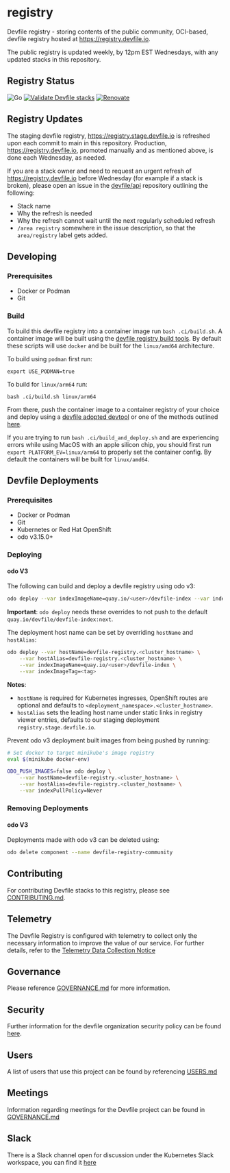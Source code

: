 # registry

Devfile registry - storing contents of the public community, OCI-based, devfile registry hosted at <https://registry.devfile.io>.

The public registry is updated weekly, by 12pm EST Wednesdays, with any updated stacks in this repository.

## Registry Status

![Go](https://img.shields.io/badge/Go-1.24-blue)
[![Validate Devfile stacks](https://github.com/devfile/registry/actions/workflows/validate-stacks.yaml/badge.svg?event=schedule)](https://github.com/devfile/registry/actions/workflows/validate-stacks.yaml)
[![Renovate][1]][2]

## Registry Updates

The staging devfile registry, <https://registry.stage.devfile.io> is refreshed upon each commit to main in this repository. Production, <https://registry.devfile.io>, promoted manually and as mentioned above, is done each Wednesday, as needed.

If you are a stack owner and need to request an urgent refresh of <https://registry.devfile.io> before Wednesday (for example if a stack is broken), please open an issue in the [devfile/api](https://github.com/devfile/api) repository outlining the following:

- Stack name
- Why the refresh is needed
- Why the refresh cannot wait until the next regularly scheduled refresh
- `/area registry` somewhere in the issue description, so that the `area/registry` label gets added.

## Developing

### Prerequisites

- Docker or Podman
- Git

### Build

To build this devfile registry into a container image run `bash .ci/build.sh`. A container image will be built using the [devfile registry build tools](https://github.com/devfile/registry-support/tree/master/build-tools). By default these scripts will use `docker` and be built for the `linux/amd64` architecture. 

To build using `podman` first run:
```
export USE_PODMAN=true
```
To build for `linux/arm64` run:
```
bash .ci/build.sh linux/arm64
```

From there, push the container image to a container registry of your choice and deploy using a [devfile adopted devtool](https://devfile.io/docs/2.2.0/developing-with-devfiles#tools-that-provide-devfile-support) or one of the methods outlined [here](https://github.com/devfile/registry-support#deploy).

If you are trying to run `bash .ci/build_and_deploy.sh` and are experiencing errors while using MacOS with an apple silicon chip, you should first run `export PLATFORM_EV=linux/arm64` to properly set the container config. By default the containers will be built for `linux/amd64`.

## Devfile Deployments

### Prerequisites

- Docker or Podman
- Git
- Kubernetes or Red Hat OpenShift
- odo v3.15.0+

### Deploying

#### odo V3

The following can build and deploy a devfile registry using odo v3:

```sh
odo deploy --var indexImageName=quay.io/<user>/devfile-index --var indexImageTag=<tag>
```

**Important**: `odo deploy` needs these overrides to not push to the default `quay.io/devfile/devfile-index:next`.

The deployment host name can be set by overriding `hostName` and `hostAlias`:

```sh
odo deploy --var hostName=devfile-registry.<cluster_hostname> \
    --var hostAlias=devfile-registry.<cluster_hostname> \
    --var indexImageName=quay.io/<user>/devfile-index \
    --var indexImageTag=<tag>
```

**Notes**: 
- `hostName` is required for Kubernetes ingresses, OpenShift routes are optional and defaults to `<deployment_namespace>.<cluster_hostname>`.
- `hostAlias` sets the leading host name under static links in registry viewer entries, defaults to our staging deployment `registry.stage.devfile.io`.

Prevent odo v3 deployment built images from being pushed by running:

```sh
# Set docker to target minikube's image registry
eval $(minikube docker-env)

ODO_PUSH_IMAGES=false odo deploy \
    --var hostName=devfile-registry.<cluster_hostname> \
    --var hostAlias=devfile-registry.<cluster_hostname> \
    --var indexPullPolicy=Never
```

### Removing Deployments

#### odo V3

Deployments made with odo v3 can be deleted using:

```sh
odo delete component --name devfile-registry-community
```

## Contributing

For contributing Devfile stacks to this registry, please see [CONTRIBUTING.md](CONTRIBUTING.md).

## Telemetry

The Devfile Registry is configured with telemetry to collect only the necessary information to improve the value of our service.  For further details, refer to
the [Telemetry Data Collection Notice](TELEMETRY.md)

## Governance

Please reference [GOVERNANCE.md](https://github.com/devfile/api/blob/main/GOVERNANCE.md) for more information.

## Security

Further information for the devfile organization security policy can be found [here](https://github.com/devfile/api/blob/main/SECURITY.md).

## Users

A list of users that use this project can be found by referencing [USERS.md](USERS.md)

## Meetings

Information regarding meetings for the Devfile project can be found in [GOVERNANCE.md](https://github.com/devfile/api/blob/main/GOVERNANCE.md#meetings)

## Slack

There is a Slack channel open for discussion under the Kubernetes Slack workspace, you can find it [here](https://kubernetes.slack.com/messages/devfile)

[1]: https://img.shields.io/badge/renovate-enabled-brightgreen?logo=renovate
[2]: https://renovatebot.com
